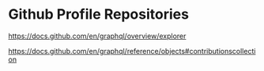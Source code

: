 # Github Profile Repositories

<https://docs.github.com/en/graphql/overview/explorer>

<https://docs.github.com/en/graphql/reference/objects#contributionscollection>
